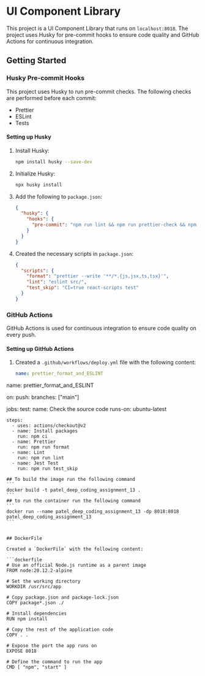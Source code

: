 # UI Component Library

This project is a UI Component Library that runs on `localhost:8018`. The project uses Husky for pre-commit hooks to ensure code quality and GitHub Actions for continuous integration.

## Getting Started

### Husky Pre-commit Hooks

This project uses Husky to run pre-commit checks. The following checks are performed before each commit:

- Prettier
- ESLint
- Tests

#### Setting up Husky

1. Install Husky:

   ```bash
   npm install husky --save-dev
   ```

2. Initialize Husky:

   ```bash
   npx husky install
   ```

3. Add the following to `package.json`:

   ```json
   {
     "husky": {
       "hooks": {
         "pre-commit": "npm run lint && npm run prettier-check && npm test"
       }
     }
   }
   ```

4. Created the necessary scripts in `package.json`:

   ```json
   {
     "scripts": {
       "format": "prettier --write '**/*.{js,jsx,ts,tsx}'",
       "lint": "eslint src/",
       "test_skip": "CI=true react-scripts test"
     }
   }
   ```

### GitHub Actions

GitHub Actions is used for continuous integration to ensure code quality on every push.

#### Setting up GitHub Actions

1. Created a `.github/workflows/deploy.yml` file with the following content:

   ```yaml
   name: prettier_format_and_ESLINT
   ```

name: prettier_format_and_ESLINT

on:
  push:
    branches: ["main"]

jobs:
  test:
    name: Check the source code
    runs-on: ubuntu-latest

    steps:
      - uses: actions/checkout@v2
      - name: Install packages
        run: npm ci
      - name: Prettier
        run: npm run format
      - name: Lint
        run: npm run lint
      - name: Jest Test
        run: npm run test_skip


````
## To build the image run the following command
```
docker build -t patel_deep_coding_assignment_13 .
```
## to run the container run the following command
```
docker run --name patel_deep_coding_assignment_13 -dp 8018:8018 patel_deep_coding_assignment_13
```


## DockerFile

Created a `DockerFile` with the following content:

```dockerfile
# Use an official Node.js runtime as a parent image
FROM node:20.12.2-alpine

# Set the working directory
WORKDIR /usr/src/app

# Copy package.json and package-lock.json
COPY package*.json ./

# Install dependencies
RUN npm install

# Copy the rest of the application code
COPY . .

# Expose the port the app runs on
EXPOSE 8018

# Define the command to run the app
CMD [ "npm", "start" ]
````
